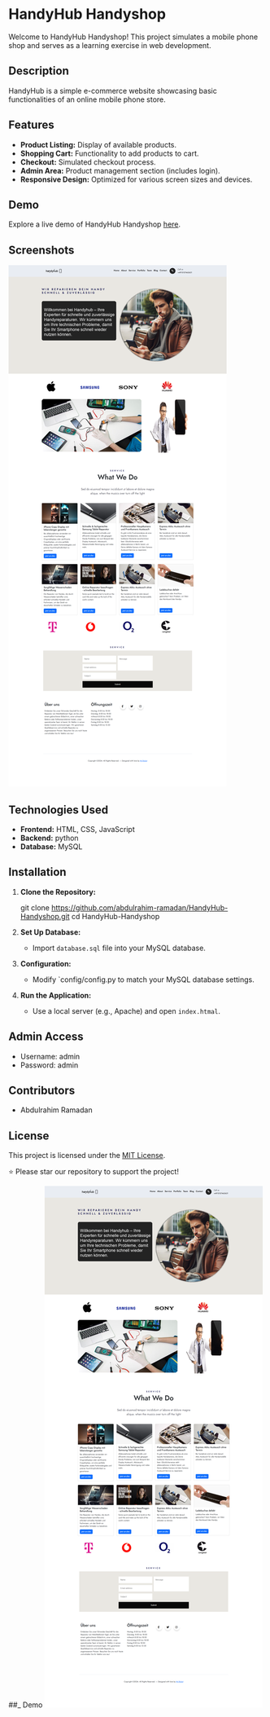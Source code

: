 # HandyHub Handyshop 

Welcome to HandyHub Handyshop! This project simulates a mobile phone shop and serves as a learning exercise in web development.

## Description

HandyHub is a simple e-commerce website showcasing basic functionalities of an online mobile phone store.

## Features

- **Product Listing:** Display of available products.
- **Shopping Cart:** Functionality to add products to cart.
- **Checkout:** Simulated checkout process.
- **Admin Area:** Product management section (includes login).
- **Responsive Design:** Optimized for various screen sizes and devices.

## Demo

Explore a live demo of HandyHub Handyshop [here](https://abdulrahim-ramadan.github.io/HandyHub-Handyshop/).

## Screenshots

![Project Demo](screenshot.png)

## Technologies Used

- **Frontend:** HTML, CSS, JavaScript
- **Backend:** python
- **Database:** MySQL

## Installation

1. **Clone the Repository:**


   git clone https://github.com/abdulrahim-ramadan/HandyHub-Handyshop.git
   cd HandyHub-Handyshop
   

2. **Set Up Database:**

   - Import `database.sql` file into your MySQL database.

3. **Configuration:**

   - Modify `config/config.py to match your MySQL database settings.

4. **Run the Application:**

   - Use a local server (e.g., Apache) and open `index.htmal`.

## Admin Access

- Username: admin
- Password: admin

## Contributors

- Abdulrahim Ramadan

## License

This project is licensed under the [MIT License](LICENSE).



⭐ Please star our repository to support the project!



##_ Demo
![project demo](Screenshot.png)
